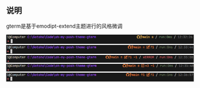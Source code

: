 ## 说明
gterm是基于emodipt-extend主题进行的风格微调

![](./images/img_01.png)
![](./images/img_02.png)
![](./images/img_03.png)
![](./images/img_04.png)
![](./images/img_05.png)
